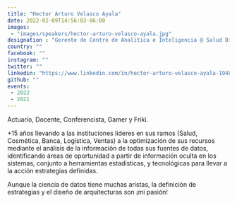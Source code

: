 ```yaml
---
title: "Hector Arturo Velasco Ayala"
date: 2022-02-09T14:56:03-06:00
images:
 - "images/speakers/hector-arturo-velasco-ayala.jpg"
designation : "Gerente de Centro de Analitica e Inteligencia @ Salud Digna A.C."
country: ""
facebook: ""
instagram: ""
twitter: ""
linkedin: "https://www.linkedin.com/in/hector-arturo-velasco-ayala-19484a44/overlay/photo/"
github: ""
events:
 - 2022
 - 2021
---
```


Actuario, Docente, Conferencista, Gamer y Friki.

+15 años llevando a las instituciones lideres en sus ramos (Salud, Cosmética, Banca, Logística, Ventas) a la optimización de sus recursos mediante el análisis de la información de todas sus fuentes de datos, identificando áreas de oportunidad a partir de información oculta en los sistemas, conjunto a herramientas estadísticas, y tecnológicas para llevar a la acción estrategias definidas.

Aunque la ciencia de datos tiene muchas aristas, la definición de estrategias y el diseño de arquitecturas son ¡mi pasión!
